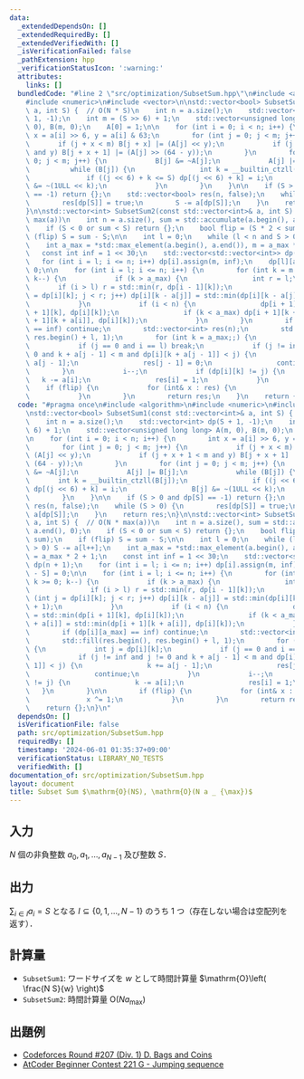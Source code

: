 ```yaml
---
data:
  _extendedDependsOn: []
  _extendedRequiredBy: []
  _extendedVerifiedWith: []
  _isVerificationFailed: false
  _pathExtension: hpp
  _verificationStatusIcon: ':warning:'
  attributes:
    links: []
  bundledCode: "#line 2 \"src/optimization/SubsetSum.hpp\"\n#include <algorithm>\n\
    #include <numeric>\n#include <vector>\n\nstd::vector<bool> SubsetSum1(const std::vector<int>&\
    \ a, int S) {  // O(N * S)\n    int n = a.size();\n    std::vector<int> dp(S +\
    \ 1, -1);\n    int m = (S >> 6) + 1;\n    std::vector<unsigned long long> A(m,\
    \ 0), B(m, 0);\n    A[0] = 1;\n\n    for (int i = 0; i < n; i++) {\n        int\
    \ x = a[i] >> 6, y = a[i] & 63;\n        for (int j = 0; j < m; j++) {\n     \
    \       if (j + x < m) B[j + x] |= (A[j] << y);\n            if (j + x + 1 < m\
    \ and y) B[j + x + 1] |= (A[j] >> (64 - y));\n        }\n        for (int j =\
    \ 0; j < m; j++) {\n            B[j] &= ~A[j];\n            A[j] |= B[j];\n  \
    \          while (B[j]) {\n                int k = __builtin_ctzll(B[j]);\n  \
    \              if ((j << 6) + k <= S) dp[(j << 6) + k] = i;\n                B[j]\
    \ &= ~(1ULL << k);\n            }\n        }\n    }\n\n    if (S > 0 and dp[S]\
    \ == -1) return {};\n    std::vector<bool> res(n, false);\n    while (S > 0) {\n\
    \        res[dp[S]] = true;\n        S -= a[dp[S]];\n    }\n    return res;\n\
    }\n\nstd::vector<int> SubsetSum2(const std::vector<int>& a, int S) {  // O(N *\
    \ max(a))\n    int n = a.size(), sum = std::accumulate(a.begin(), a.end(), 0);\n\
    \    if (S < 0 or sum < S) return {};\n    bool flip = (S * 2 < sum);\n    if\
    \ (flip) S = sum - S;\n\n    int l = 0;\n    while (l < n and S > 0) S -= a[l++];\n\
    \    int a_max = *std::max_element(a.begin(), a.end()), m = a_max * 2 + 1;\n \
    \   const int inf = 1 << 30;\n    std::vector<std::vector<int>> dp(n + 1);\n \
    \   for (int i = l; i <= n; i++) dp[i].assign(m, inf);\n    dp[l][a_max - S] =\
    \ 0;\n\n    for (int i = l; i <= n; i++) {\n        for (int k = m - 1; k >= 0;\
    \ k--) {\n            if (k > a_max) {\n                int r = l;\n         \
    \       if (i > l) r = std::min(r, dp[i - 1][k]);\n                for (int j\
    \ = dp[i][k]; j < r; j++) dp[i][k - a[j]] = std::min(dp[i][k - a[j]], j + 1);\n\
    \            }\n            if (i < n) {\n                dp[i + 1][k] = std::min(dp[i\
    \ + 1][k], dp[i][k]);\n                if (k < a_max) dp[i + 1][k + a[i]] = std::min(dp[i\
    \ + 1][k + a[i]], dp[i][k]);\n            }\n        }\n        if (dp[i][a_max]\
    \ == inf) continue;\n        std::vector<int> res(n);\n        std::fill(res.begin(),\
    \ res.begin() + l, 1);\n        for (int k = a_max;;) {\n            int j = dp[i][k];\n\
    \            if (j == 0 and i == l) break;\n            if (j != inf and j !=\
    \ 0 and k + a[j - 1] < m and dp[i][k + a[j - 1]] < j) {\n                k +=\
    \ a[j - 1];\n                res[j - 1] = 0;\n                continue;\n    \
    \        }\n            i--;\n            if (dp[i][k] != j) {\n             \
    \   k -= a[i];\n                res[i] = 1;\n            }\n        }\n\n    \
    \    if (flip) {\n            for (int& x : res) {\n                x ^= 1;\n\
    \            }\n        }\n        return res;\n    }\n    return {};\n}\n"
  code: "#pragma once\n#include <algorithm>\n#include <numeric>\n#include <vector>\n\
    \nstd::vector<bool> SubsetSum1(const std::vector<int>& a, int S) {  // O(N * S)\n\
    \    int n = a.size();\n    std::vector<int> dp(S + 1, -1);\n    int m = (S >>\
    \ 6) + 1;\n    std::vector<unsigned long long> A(m, 0), B(m, 0);\n    A[0] = 1;\n\
    \n    for (int i = 0; i < n; i++) {\n        int x = a[i] >> 6, y = a[i] & 63;\n\
    \        for (int j = 0; j < m; j++) {\n            if (j + x < m) B[j + x] |=\
    \ (A[j] << y);\n            if (j + x + 1 < m and y) B[j + x + 1] |= (A[j] >>\
    \ (64 - y));\n        }\n        for (int j = 0; j < m; j++) {\n            B[j]\
    \ &= ~A[j];\n            A[j] |= B[j];\n            while (B[j]) {\n         \
    \       int k = __builtin_ctzll(B[j]);\n                if ((j << 6) + k <= S)\
    \ dp[(j << 6) + k] = i;\n                B[j] &= ~(1ULL << k);\n            }\n\
    \        }\n    }\n\n    if (S > 0 and dp[S] == -1) return {};\n    std::vector<bool>\
    \ res(n, false);\n    while (S > 0) {\n        res[dp[S]] = true;\n        S -=\
    \ a[dp[S]];\n    }\n    return res;\n}\n\nstd::vector<int> SubsetSum2(const std::vector<int>&\
    \ a, int S) {  // O(N * max(a))\n    int n = a.size(), sum = std::accumulate(a.begin(),\
    \ a.end(), 0);\n    if (S < 0 or sum < S) return {};\n    bool flip = (S * 2 <\
    \ sum);\n    if (flip) S = sum - S;\n\n    int l = 0;\n    while (l < n and S\
    \ > 0) S -= a[l++];\n    int a_max = *std::max_element(a.begin(), a.end()), m\
    \ = a_max * 2 + 1;\n    const int inf = 1 << 30;\n    std::vector<std::vector<int>>\
    \ dp(n + 1);\n    for (int i = l; i <= n; i++) dp[i].assign(m, inf);\n    dp[l][a_max\
    \ - S] = 0;\n\n    for (int i = l; i <= n; i++) {\n        for (int k = m - 1;\
    \ k >= 0; k--) {\n            if (k > a_max) {\n                int r = l;\n \
    \               if (i > l) r = std::min(r, dp[i - 1][k]);\n                for\
    \ (int j = dp[i][k]; j < r; j++) dp[i][k - a[j]] = std::min(dp[i][k - a[j]], j\
    \ + 1);\n            }\n            if (i < n) {\n                dp[i + 1][k]\
    \ = std::min(dp[i + 1][k], dp[i][k]);\n                if (k < a_max) dp[i + 1][k\
    \ + a[i]] = std::min(dp[i + 1][k + a[i]], dp[i][k]);\n            }\n        }\n\
    \        if (dp[i][a_max] == inf) continue;\n        std::vector<int> res(n);\n\
    \        std::fill(res.begin(), res.begin() + l, 1);\n        for (int k = a_max;;)\
    \ {\n            int j = dp[i][k];\n            if (j == 0 and i == l) break;\n\
    \            if (j != inf and j != 0 and k + a[j - 1] < m and dp[i][k + a[j -\
    \ 1]] < j) {\n                k += a[j - 1];\n                res[j - 1] = 0;\n\
    \                continue;\n            }\n            i--;\n            if (dp[i][k]\
    \ != j) {\n                k -= a[i];\n                res[i] = 1;\n         \
    \   }\n        }\n\n        if (flip) {\n            for (int& x : res) {\n  \
    \              x ^= 1;\n            }\n        }\n        return res;\n    }\n\
    \    return {};\n}\n"
  dependsOn: []
  isVerificationFile: false
  path: src/optimization/SubsetSum.hpp
  requiredBy: []
  timestamp: '2024-06-01 01:35:37+09:00'
  verificationStatus: LIBRARY_NO_TESTS
  verifiedWith: []
documentation_of: src/optimization/SubsetSum.hpp
layout: document
title: Subset Sum $\mathrm{O}(NS), \mathrm{O}(N a _ {\max})$
---
```


## 入力

$N$ 個の非負整数 $a _ 0, a _ 1, \dots , a _ {N - 1}$ 及び整数 $S$．

## 出力

$\sum _ {i \in I} a _ i = S$ となる $I \subseteq \lbrace 0, 1, \dots , N - 1 \rbrace$ のうち 1 つ（存在しない場合は空配列を返す）．

## 計算量

- `SubsetSum1`: ワードサイズを $w$ として時間計算量 $\mathrm{O}\left( \frac{N S}{w} \right)$
- `SubsetSum2`: 時間計算量 $\mathrm{O}(N a _ {\max})$

## 出題例
- [Codeforces Round #207 (Div. 1) D. Bags and Coins](https://codeforces.com/contest/356/problem/D)
- [AtCoder Beginner Contest 221 G - Jumping sequence](https://atcoder.jp/contests/abc221/tasks/abc221_g)
